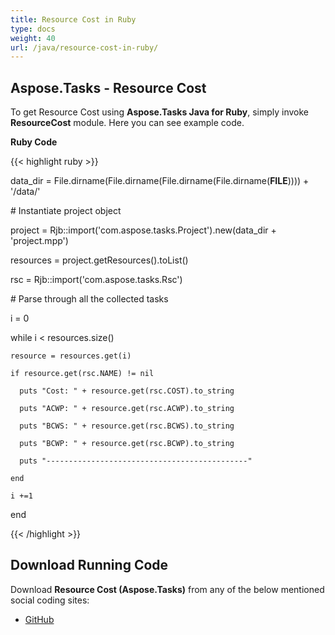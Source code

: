 ```yaml
---
title: Resource Cost in Ruby
type: docs
weight: 40
url: /java/resource-cost-in-ruby/
---
```


## **Aspose.Tasks - Resource Cost**
To get Resource Cost using **Aspose.Tasks Java for Ruby**, simply invoke **ResourceCost** module. Here you can see example code.

**Ruby Code**

{{< highlight ruby >}}

 data_dir = File.dirname(File.dirname(File.dirname(File.dirname(__FILE__)))) + '/data/'



\# Instantiate project object

project = Rjb::import('com.aspose.tasks.Project').new(data_dir + 'project.mpp')

resources = project.getResources().toList()

rsc = Rjb::import('com.aspose.tasks.Rsc')

\# Parse through all the collected tasks

i = 0

while i < resources.size()

    resource = resources.get(i)

    if resource.get(rsc.NAME) != nil

      puts "Cost: " + resource.get(rsc.COST).to_string

      puts "ACWP: " + resource.get(rsc.ACWP).to_string

      puts "BCWS: " + resource.get(rsc.BCWS).to_string

      puts "BCWP: " + resource.get(rsc.BCWP).to_string

      puts "---------------------------------------------"

    end

    i +=1

end

{{< /highlight >}}
## **Download Running Code**
Download **Resource Cost (Aspose.Tasks)** from any of the below mentioned social coding sites:

- [GitHub](https://github.com/aspose-tasks/Aspose.Tasks-for-Java/blob/master/Plugins/Aspose_Tasks_Java_for_Ruby/lib/asposetasksjava/Resources/resourcecost.rb)
